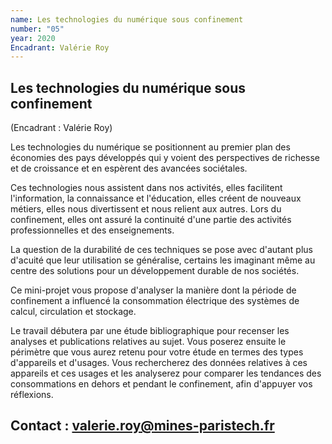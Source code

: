 ```yaml
---
name: Les technologies du numérique sous confinement
number: "05"
year: 2020
Encadrant: Valérie Roy
---
```

## Les technologies du numérique sous confinement

(Encadrant : Valérie Roy)

Les technologies du numérique se positionnent au premier plan des
économies des pays développés qui y voient des perspectives de richesse
et de croissance et en espèrent des avancées sociétales.

Ces technologies nous assistent dans nos activités, elles facilitent
l'information, la connaissance et l\'éducation, elles créent de nouveaux
métiers, elles nous divertissent et nous relient aux autres. Lors du
confinement, elles ont assuré la continuité d'une partie des activités
professionnelles et des enseignements.

La question de la durabilité de ces techniques se pose avec d\'autant
plus d\'acuité que leur utilisation se généralise, certains les
imaginant même au centre des solutions pour un développement durable de
nos sociétés.

Ce mini-projet vous propose d'analyser la manière dont la période de
confinement a influencé la consommation électrique des systèmes de
calcul, circulation et stockage.

Le travail débutera par une étude bibliographique pour recenser les
analyses et publications relatives au sujet. Vous poserez ensuite le
périmètre que vous aurez retenu pour votre étude en termes des types
d'appareils et d'usages. Vous rechercherez des données relatives à ces
appareils et ces usages et les analyserez pour comparer les tendances
des consommations en dehors et pendant le confinement, afin d'appuyer
vos réflexions.

## Contact : valerie.roy@mines-paristech.fr
